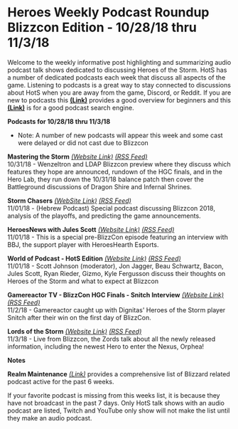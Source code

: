 # Heroes Weekly Podcast Roundup Blizzcon Edition - 10/28/18 thru 11/3/18

Welcome to the weekly informative post highlighting and summarizing audio podcast talk shows dedicated to discussing Heroes of the Storm.  HotS has a number of dedicated podcasts each week that discuss all aspects of the game.  Listening to podcasts is a great way to stay connected to discussions about HotS when you are away from the game, Discord, or Reddit.  If you are new to podcasts this [**(Link)**](https://www.wired.com/story/podcasts-beginners-guide/) provides a good overview for beginners and this [**(Link)**](https://www.listennotes.com/) is for a good podcast search engine.  

**Podcasts for 10/28/18 thru 11/3/18**  
- Note: A number of new podcasts will appear this week and some cast were delayed or did not cast due to Blizzcon

**Mastering the Storm** [*(Website Link)*](https://anchor.fm/mtsp)  [*(RSS Feed)*](https://www.listennotes.com/c/r/8fe671984b02448789d40402b455a580)  
10/31/18 - Wenzeltron and LDAP Blizzcon preview where they discuss which features they hope are announced, rundown of the HGC finals, and in the Hero Lab, they run down the 10/31/18 balance patch then cover the Battleground discussions of Dragon Shire and Infernal Shrines.

**Storm Chasers** [*(WebSite Link)*](https://stormchasers.podbean.com/)  [*(RSS Feed)*](https://www.listennotes.com/c/r/94b39872def14f60a733682c5e8a55fe)  
11/01/18 - (Hebrew Podcast)  Special podcast discussing Blizzcon 2018, analysis of the playoffs, and predicting the game announcements.

**HeroesNews with Jules Scott** [*(Website Link)*](https://heroesnewswithjulesscott.simplecast.fm/)  [*(RSS Feed)*](https://www.listennotes.com/c/r/42587291a4ba4f1797bc93028851a81b)  
11/01/18 - This is a special pre-BlizzCon episode featuring an interview with BBJ, the support player with HeroesHearth Esports.

**World of Podcast - HotS Edition** [*(Website Link)*](https://www.conbeforestorm.com/) [*(RSS Feed)*](https://www.listennotes.com/c/r/aea558a640c54aaeaf618f9d60fe69c5)  
11/01/18 - Scott Johnson (moderator), Jon Jagger, Beau Schwartz, Bacon, Jules Scott, Ryan Rieder, Gizmo, Kyle Fergusson discuss their thoughts on Heroes of the Storm and what to expect at Blizzcon

**Gamereactor TV - BlizzCon HGC Finals - Snitch Interview** [*(Website Link)*](https://www.gamereactor.eu/) [*(RSS Feed)*](https://www.listennotes.com/c/r/736d0b97493d400287ceba56a30281f0)  
11/2/18 - Gamereactor caught up with Dignitas' Heroes of the Storm player Snitch after their win on the first day of BlizzCon.

**Lords of the Storm** [*(Website Link)*](http://lordsofthestorm.libsyn.com/podcast?utm_source=listennotes.com&utm_campaign=Listen+Notes&utm_medium=website) [*(RSS Feed)*](https://www.listennotes.com/c/r/d9650bf3799e403484f1f55c8c8e21ad)  
11/3/18 - Live from Blizzcon, the Zords talk about all the newly released information, including the newest Hero to enter the Nexus, Orphea!

**Notes**  

**Realm Maintenance** [*(Link)*](https://realm-maintenance.com/) provides a comprehensive list of Blizzard related podcast active for the past 6 weeks.

If your favorite podcast is missing from this weeks list, it is because they have not broadcast in the past 7 days.
Only HotS talk shows with an audio podcast are listed, Twitch and YouTube only show will not make the list until they make an audio podcast.